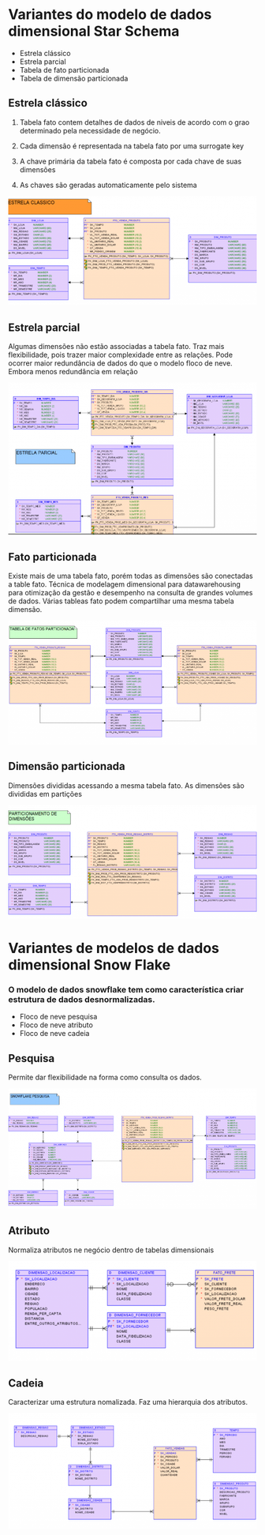 # Variantes do modelo de dados dimensional Star Schema

*   Estrela clássico
*   Estrela parcial
*   Tabela de fato particionada
*   Tabela de dimensão particionada

## Estrela clássico

1.  Tabela fato contem detalhes de dados de niveis de acordo com o grao determinado pela necessidade de negócio.

2.   Cada dimensão é representada na tabela fato por uma surrogate key

3.   A chave primária da tabela fato é composta por cada chave de suas dimensões

4.   As chaves são geradas automaticamente pelo sistema 

<img src='./img/estrelaClassico.png'>

## Estrela parcial

Algumas dimensões não estão associadas a tabela fato. Traz mais flexibilidade, pois trazer maior complexidade entre as relações.
Pode ocorrer maior redundância de dados do que o modelo floco de neve. Embora menos redundância em relação  

<img src='./img/estrelaParcial.png'>

## Fato particionada

Existe mais de uma tabela fato, porém todas as dimensões são conectadas a table fato.
Técnica de modelagem dimensional para datawarehousing para otimização da gestão e desempenho na consulta de grandes volumes de dados. Várias
tableas fato podem compartilhar uma mesma tabela dimensão. 

<img src='./img/fatoParticionada.png'>

## Dimensão particionada

Dimensões divididas acessando a mesma tabela fato. As dimensões são divididas em partições 

<img src='./img/dimensoesParticionamento.png'>

# Variantes de modelos de dados dimensional Snow Flake

### O modelo de dados snowflake tem como característica criar estrutura de dados desnormalizadas.

*   Floco de neve pesquisa
*   Floco de neve atributo
*   Floco de neve cadeia


## Pesquisa 

Permite dar flexibilidade na forma como consulta os dados.

<img src='./img/snowPesquisa.png'>

## Atributo

Normaliza atributos ne negócio dentro de tabelas dimensionais

<img src='./img/snowAtributo.png'>

## Cadeia

Caracterizar uma estrutura nomalizada. Faz uma hierarquia dos atributos.

<img src='./img/snowCadeia.png'>
